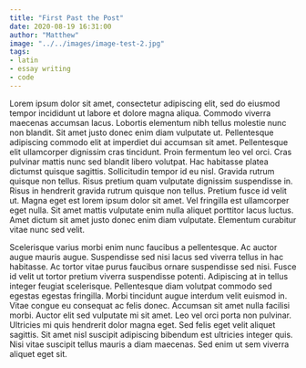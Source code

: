 ```yaml
---
title: "First Past the Post"
date: 2020-08-19 16:31:00
author: "Matthew"
image: "../../images/image-test-2.jpg"
tags:
- latin
- essay writing
- code
---
```


Lorem ipsum dolor sit amet, consectetur adipiscing elit, sed do eiusmod tempor incididunt ut labore et dolore magna aliqua. Commodo viverra maecenas accumsan lacus. Lobortis elementum nibh tellus molestie nunc non blandit. Sit amet justo donec enim diam vulputate ut. Pellentesque adipiscing commodo elit at imperdiet dui accumsan sit amet. Pellentesque elit ullamcorper dignissim cras tincidunt. Proin fermentum leo vel orci. Cras pulvinar mattis nunc sed blandit libero volutpat. Hac habitasse platea dictumst quisque sagittis. Sollicitudin tempor id eu nisl. Gravida rutrum quisque non tellus. Risus pretium quam vulputate dignissim suspendisse in. Risus in hendrerit gravida rutrum quisque non tellus. Pretium fusce id velit ut. Magna eget est lorem ipsum dolor sit amet. Vel fringilla est ullamcorper eget nulla. Sit amet mattis vulputate enim nulla aliquet porttitor lacus luctus. Amet dictum sit amet justo donec enim diam vulputate. Elementum curabitur vitae nunc sed velit.

Scelerisque varius morbi enim nunc faucibus a pellentesque. Ac auctor augue mauris augue. Suspendisse sed nisi lacus sed viverra tellus in hac habitasse. Ac tortor vitae purus faucibus ornare suspendisse sed nisi. Fusce id velit ut tortor pretium viverra suspendisse potenti. Adipiscing at in tellus integer feugiat scelerisque. Pellentesque diam volutpat commodo sed egestas egestas fringilla. Morbi tincidunt augue interdum velit euismod in. Vitae congue eu consequat ac felis donec. Accumsan sit amet nulla facilisi morbi. Auctor elit sed vulputate mi sit amet. Leo vel orci porta non pulvinar. Ultricies mi quis hendrerit dolor magna eget. Sed felis eget velit aliquet sagittis. Sit amet nisl suscipit adipiscing bibendum est ultricies integer quis. Nisi vitae suscipit tellus mauris a diam maecenas. Sed enim ut sem viverra aliquet eget sit.